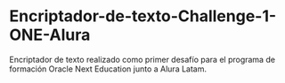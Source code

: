 # Encriptador-de-texto-Challenge-1-ONE-Alura
Encriptador de texto realizado como primer desafío para el programa de formación Oracle Next Education junto a Alura Latam.
